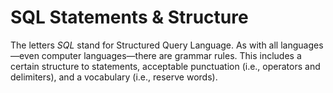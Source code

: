 
# SQL Statements & Structure

The letters *SQL* stand for Structured Query Language. As with all languages—even computer languages—there are grammar rules. This includes a certain structure to statements, acceptable punctuation (i.e., operators and delimiters), and a vocabulary (i.e., reserve words).

